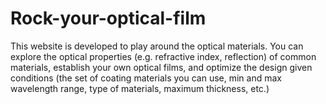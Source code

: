 # Rock-your-optical-film
This website is developed to play around the optical materials. You can explore the optical properties (e.g. refractive index, reflection) of common materials, establish your own optical films, and optimize the design given conditions (the set of coating materials you can use, min and max wavelength range, type of materials, maximum thickness, etc.)
